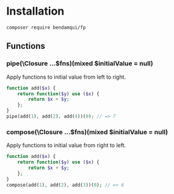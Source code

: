 # Installation

`composer require bendamqui/fp`

## Functions

### pipe(\Closure ...$fns)(mixed $initialValue = null)
Apply functions to initial value from left to right.

````php
function add($x) {
    return function($y) use ($x) {
        return $x + $y;
    };
}
pipe(add(1), add(2), add(4))(0); // => 7
````

### compose(\Closure ...$fns)(mixed $initialValue = null)
Apply functions to initial value from right to left.

````php
function add($x) {
    return function($y) use ($x) {
        return $x + $y;
    };
}
compose(add(1), add(2), add(3))(0); // => 6
````
